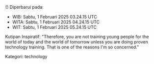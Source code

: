 ⏰ Diperbarui pada:
- WIB: Sabtu, 1 Februari 2025 03.24.15 UTC
- WITA: Sabtu, 1 Februari 2025 04.24.15 UTC
- WIT: Sabtu, 1 Februari 2025 05.24.15 UTC

Kutipan Inspiratif:
"Therefore, you are not training young people for the world of today and the world of tomorrow unless you are doing proven technology training. That is one of the reasons I'm so concerned."


Kategori: technology

